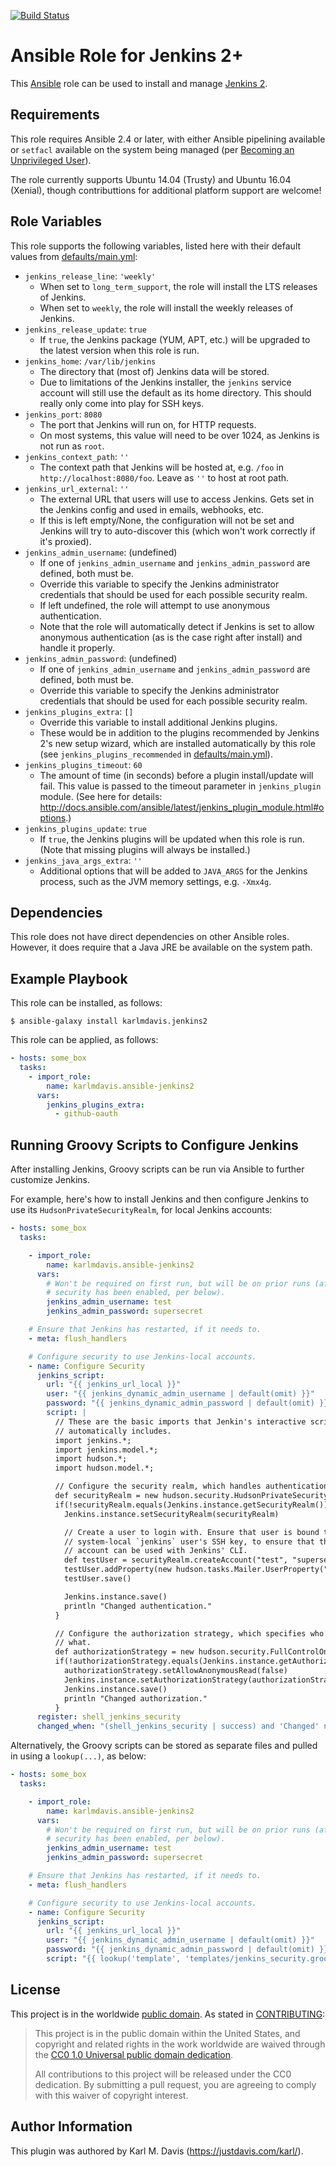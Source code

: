 [![Build Status](https://travis-ci.org/karlmdavis/ansible-role-jenkins2.svg?branch=master)](https://travis-ci.org/karlmdavis/ansible-role-jenkins2)

Ansible Role for Jenkins 2+
===========================

This [Ansible](https://www.ansible.com/) role can be used to install and manage [Jenkins 2](https://jenkins.io/2.0/).

Requirements
------------

This role requires Ansible 2.4 or later, with either Ansible pipelining available or `setfacl` available on the system being managed (per [Becoming an Unprivileged User](http://docs.ansible.com/ansible/latest/become.html#becoming-an-unprivileged-user)).

The role currently supports Ubuntu 14.04 (Trusty) and Ubuntu 16.04 (Xenial), though contributtions for additional platform support are welcome!

Role Variables
--------------

This role supports the following variables, listed here with their default values from [defaults/main.yml](defaults/main.yml):

* `jenkins_release_line`: `'weekly'`
    * When set to `long_term_support`, the role will install the LTS releases of Jenkins.
    * When set to `weekly`, the role will install the weekly releases of Jenkins.
* `jenkins_release_update`: `true`
    * If `true`, the Jenkins package (YUM, APT, etc.) will be upgraded to the latest version when this role is run.
* `jenkins_home`: `/var/lib/jenkins`
    * The directory that (most of) Jenkins data will be stored.
    * Due to limitations of the Jenkins installer, the `jenkins` service account will still use the default as its home directory. This should really only come into play for SSH keys.
* `jenkins_port`: `8080`
    * The port that Jenkins will run on, for HTTP requests.
    * On most systems, this value will need to be over 1024, as Jenkins is not run as `root`.
* `jenkins_context_path`: `''`
    * The context path that Jenkins will be hosted at, e.g. `/foo` in `http://localhost:8080/foo`. Leave as `''` to host at root path.
* `jenkins_url_external`: `''`
    * The external URL that users will use to access Jenkins. Gets set in the Jenkins config and used in emails, webhooks, etc.
    * If this is left empty/None, the configuration will not be set and Jenkins will try to auto-discover this (which won't work correctly if it's proxied).
* `jenkins_admin_username`: (undefined)
    * If one of `jenkins_admin_username` and `jenkins_admin_password` are defined, both must be.
    * Override this variable to specify the Jenkins administrator credentials that should be used for each possible security realm.
    * If left undefined, the role will attempt to use anonymous authentication.
    * Note that the role will automatically detect if Jenkins is set to allow anonymous authentication (as is the case right after install) and handle it properly.
* `jenkins_admin_password`: (undefined)
    * If one of `jenkins_admin_username` and `jenkins_admin_password` are defined, both must be.
    * Override this variable to specify the Jenkins administrator credentials that should be used for each possible security realm.
* `jenkins_plugins_extra`: `[]`
    * Override this variable to install additional Jenkins plugins.
    * These would be in addition to the plugins recommended by Jenkins 2's new setup wizard, which are installed automatically by this role (see `jenkins_plugins_recommended` in [defaults/main.yml](defaults/main.yml)).
* `jenkins_plugins_timeout`: `60`
    * The amount of time (in seconds) before a plugin install/update will fail. This value is passed to the timeout parameter in `jenkins_plugin` module. (See here for details: <http://docs.ansible.com/ansible/latest/jenkins_plugin_module.html#options>.)
* `jenkins_plugins_update`: `true`
    * If `true`, the Jenkins plugins will be updated when this role is run. (Note that missing plugins will always be installed.)
* `jenkins_java_args_extra`: `''`
    * Additional options that will be added to `JAVA_ARGS` for the Jenkins process, such as the JVM memory settings, e.g. `-Xmx4g`.

Dependencies
------------

This role does not have direct dependencies on other Ansible roles. However, it does require that a Java JRE be available on the system path.

Example Playbook
----------------

This role can be installed, as follows:

    $ ansible-galaxy install karlmdavis.jenkins2

This role can be applied, as follows:

```yaml
- hosts: some_box
  tasks:
    - import_role:
        name: karlmdavis.ansible-jenkins2
      vars:
        jenkins_plugins_extra:
          - github-oauth
```

## Running Groovy Scripts to Configure Jenkins

After installing Jenkins, Groovy scripts can be run via Ansible to further customize Jenkins.

For example, here's how to install Jenkins and then configure Jenkins to use its `HudsonPrivateSecurityRealm`, for local Jenkins accounts:

```yaml
- hosts: some_box
  tasks:

    - import_role:
        name: karlmdavis.ansible-jenkins2
      vars:
        # Won't be required on first run, but will be on prior runs (after
        # security has been enabled, per below).
        jenkins_admin_username: test
        jenkins_admin_password: supersecret

    # Ensure that Jenkins has restarted, if it needs to.
    - meta: flush_handlers

    # Configure security to use Jenkins-local accounts.
    - name: Configure Security
      jenkins_script:
        url: "{{ jenkins_url_local }}"
        user: "{{ jenkins_dynamic_admin_username | default(omit) }}"
        password: "{{ jenkins_dynamic_admin_password | default(omit) }}"
        script: |
          // These are the basic imports that Jenkin's interactive script console
          // automatically includes.
          import jenkins.*;
          import jenkins.model.*;
          import hudson.*;
          import hudson.model.*;

          // Configure the security realm, which handles authentication.
          def securityRealm = new hudson.security.HudsonPrivateSecurityRealm(false)
          if(!securityRealm.equals(Jenkins.instance.getSecurityRealm())) {
            Jenkins.instance.setSecurityRealm(securityRealm)

            // Create a user to login with. Ensure that user is bound to the
            // system-local `jenkins` user's SSH key, to ensure that this
            // account can be used with Jenkins' CLI.
            def testUser = securityRealm.createAccount("test", "supersecret")
            testUser.addProperty(new hudson.tasks.Mailer.UserProperty("foo@example.com"));
            testUser.save()

            Jenkins.instance.save()
            println "Changed authentication."
          }

          // Configure the authorization strategy, which specifies who can do
          // what.
          def authorizationStrategy = new hudson.security.FullControlOnceLoggedInAuthorizationStrategy()
          if(!authorizationStrategy.equals(Jenkins.instance.getAuthorizationStrategy())) {
            authorizationStrategy.setAllowAnonymousRead(false)
            Jenkins.instance.setAuthorizationStrategy(authorizationStrategy)
            Jenkins.instance.save()
            println "Changed authorization."
          }
      register: shell_jenkins_security
      changed_when: "(shell_jenkins_security | success) and 'Changed' not in shell_jenkins_security.stdout"
```

Alternatively, the Groovy scripts can be stored as separate files and pulled in using a `lookup(...)`, as below:

```yaml
- hosts: some_box
  tasks:

    - import_role:
        name: karlmdavis.ansible-jenkins2
      vars:
        # Won't be required on first run, but will be on prior runs (after
        # security has been enabled, per below).
        jenkins_admin_username: test
        jenkins_admin_password: supersecret

    # Ensure that Jenkins has restarted, if it needs to.
    - meta: flush_handlers

    # Configure security to use Jenkins-local accounts.
    - name: Configure Security
      jenkins_script:
        url: "{{ jenkins_url_local }}"
        user: "{{ jenkins_dynamic_admin_username | default(omit) }}"
        password: "{{ jenkins_dynamic_admin_password | default(omit) }}"
        script: "{{ lookup('template', 'templates/jenkins_security.groovy.j2') }}"
```

License
-------

This project is in the worldwide [public domain](LICENSE.md). As stated in [CONTRIBUTING](CONTRIBUTING.md):

> This project is in the public domain within the United States, and copyright and related rights in the work worldwide are waived through the [CC0 1.0 Universal public domain dedication](https://creativecommons.org/publicdomain/zero/1.0/).
>
> All contributions to this project will be released under the CC0 dedication. By submitting a pull request, you are agreeing to comply with this waiver of copyright interest.

Author Information
------------------

This plugin was authored by Karl M. Davis (https://justdavis.com/karl/).

